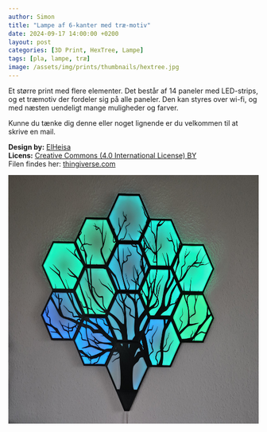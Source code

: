 ```yaml
---
author: Simon
title: "Lampe af 6-kanter med træ-motiv"
date: 2024-09-17 14:00:00 +0200
layout: post
categories: [3D Print, HexTree, Lampe]
tags: [pla, lampe, træ]
image: /assets/img/prints/thumbnails/hextree.jpg
---
```


Et større print med flere elementer. Det består af 14 paneler med LED-strips, og et træmotiv der fordeler sig på alle paneler.
Den kan styres over wi-fi, og med næsten uendeligt mange muligheder og farver.

Kunne du tænke dig denne eller noget lignende er du velkommen til at skrive en mail.

**Design by:** [ElHeisa](https://www.thingiverse.com/ElHeisa)  
**Licens:** [Creative Commons (4.0 International License) BY](http://creativecommons.org/licenses/by/4.0/)  
Filen findes her: [thingiverse.com](https://www.thingiverse.com/thing:5154193)  
<div style="text-align:center;">
    <img src="/assets/img/prints/hextree.jpg" alt="3D Print i Aktion" style="width:auto; height:500px;">
</div>